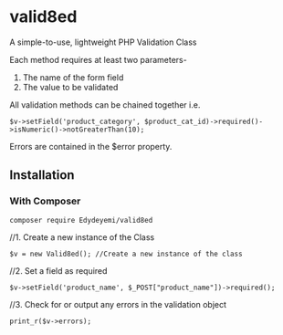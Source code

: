 # valid8ed
A simple-to-use, lightweight PHP Validation Class

Each method requires at least two parameters-
1. The name of the form field
2. The value to be validated

All validation methods can be chained together i.e. 
````shell
$v->setField('product_category', $product_cat_id)->required()->isNumeric()->notGreaterThan(10);
````
Errors are contained in the $error property.

## Installation

### With Composer

````shell
composer require Edydeyemi/valid8ed
````

//1. Create a new instance of the Class
````shell
$v = new Valid8ed(); //Create a new instance of the class
````

//2. Set a field as required
````shell
$v->setField('product_name', $_POST["product_name"])->required();
````

//3. Check for or output any errors in the validation object
````shell
print_r($v->errors);
````
